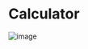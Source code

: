 
# Calculator
![image](https://github.com/Parmesh2578/Calculator/assets/139097436/58738991-2093-4173-8921-f7e9ff904651)

